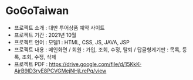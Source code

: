 # GoGoTaiwan

* 프로젝트 소개 : 대만 투어상품 예약 사이트
* 프로젝트 기간 : 2021년 10월
* 프로젝트 언어 : 모델1 : HTML, CSS, JS, JAVA, JSP
* 프로젝트 내용 : 메인화면 / 회원 : 가입, 조회, 수정, 탈퇴 / 답글형게기판 : 목록, 등록, 조회, 수정, 삭제
* 프로젝트 PDF : https://drive.google.com/file/d/15KkK-AjrB9ID3ryE8PCVGMejNHjLrePq/view



